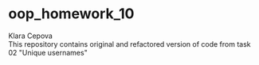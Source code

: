 # oop_homework_10
Klara Cepova  
This repository contains original and refactored version of code from task 02 "Unique usernames"
